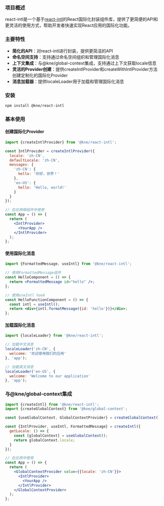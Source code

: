 ### 项目概述

react-intl是一个基于[react-intl](https://formatjs.io/docs/react-intl/)的React国际化封装组件库，提供了更简便的API和更灵活的使用方式，帮助开发者快速实现React应用的国际化功能。

### 主要特性

- **简化的API**：对react-intl进行封装，提供更简洁的API
- **命名空间支持**：支持通过命名空间组织和管理国际化消息
- **上下文集成**：与@kne/global-context集成，支持通过上下文获取locale信息
- **灵活的Provider创建**：提供createIntlProvider和createWithIntlProvider方法创建定制化的国际化Provider
- **消息加载器**：提供localeLoader用于加载和管理国际化消息

### 安装

```bash
npm install @kne/react-intl
```

### 基本使用

#### 创建国际化Provider

```jsx
import {createIntlProvider} from '@kne/react-intl';

const IntlProvider = createIntlProvider({
  locale: 'zh-CN',
  defaultLocale: 'zh-CN',
  messages: {
    'zh-CN': {
      hello: '你好，世界！'
    },
    'en-US': {
      hello: 'Hello, world!'
    }
  }
});

// 在应用根组件中使用
const App = () => {
  return (
    <IntlProvider>
      <YourApp />
    </IntlProvider>
  );
};
```

#### 使用国际化消息

```jsx
import {FormattedMessage, useIntl} from '@kne/react-intl';

// 使用FormattedMessage组件
const HelloComponent = () => {
  return <FormattedMessage id="hello" />;
};

// 使用useIntl hook
const HelloFunctionComponent = () => {
  const intl = useIntl();
  return <div>{intl.formatMessage({id: 'hello'})}</div>;
};
```

#### 加载国际化消息

```jsx
import {localeLoader} from '@kne/react-intl';

// 加载中文消息
localeLoader('zh-CN', {
  welcome: '欢迎使用我们的应用'
}, 'app');

// 加载英文消息
localeLoader('en-US', {
  welcome: 'Welcome to our application'
}, 'app');
```

### 与@kne/global-context集成

```jsx
import {createIntl} from '@kne/react-intl';
import {createGlobalContext} from '@kne/global-context';

const {useGlobalContext, GlobalContextProvider} = createGlobalContext();

const {IntlProvider, useIntl, FormattedMessage} = createIntl({
  getLocale: () => {
    const [globalContext] = useGlobalContext();
    return globalContext.locale;
  }
});

// 在应用中使用
const App = () => {
  return (
    <GlobalContextProvider value={{locale: 'zh-CN'}}>
      <IntlProvider>
        <YourApp />
      </IntlProvider>
    </GlobalContextProvider>
  );
};
```
